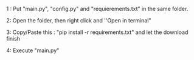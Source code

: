 1 : Put "main.py", "config.py" and "requierements.txt" in the same folder.

2: Open the folder, then right click and ''Open in terminal"

3: Copy/Paste this : "pip install -r requirements.txt" and let the download finish

4: Execute "main.py"
